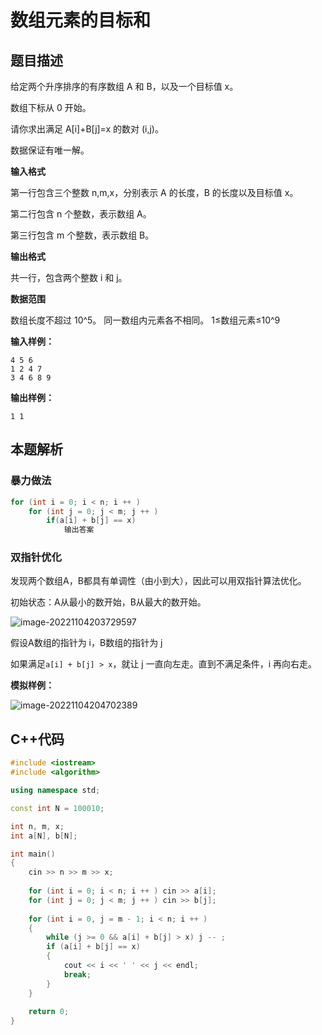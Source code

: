 # 数组元素的目标和

## 题目描述

给定两个升序排序的有序数组 A 和 B，以及一个目标值 x。

数组下标从 0 开始。

请你求出满足 A[i]+B[j]=x 的数对 (i,j)。

数据保证有唯一解。

**输入格式**

第一行包含三个整数 n,m,x，分别表示 A 的长度，B 的长度以及目标值 x。

第二行包含 n 个整数，表示数组 A。

第三行包含 m 个整数，表示数组 B。

**输出格式**

共一行，包含两个整数 i 和 j。

**数据范围**

数组长度不超过 10^5。
同一数组内元素各不相同。
1≤数组元素≤10^9

**输入样例：**

```
4 5 6
1 2 4 7
3 4 6 8 9
```

**输出样例：**

```
1 1
```

## 本题解析

### 暴力做法

```C++
for (int i = 0; i < n; i ++ )
    for (int j = 0; j < m; j ++ )
        if(a[i] + b[j] == x)
            输出答案
```

### 双指针优化

发现两个数组A，B都具有单调性（由小到大），因此可以用双指针算法优化。

初始状态：A从最小的数开始，B从最大的数开始。

![image-20221104203729597](https://cdn.jsdelivr.net/gh/Lx001T/my-imgs/jq2022/image-20221104203729597.png)

假设A数组的指针为 i，B数组的指针为 j

如果满足`a[i] + b[j] > x`，就让 j 一直向左走。直到不满足条件，i 再向右走。

**模拟样例：**

![image-20221104204702389](https://cdn.jsdelivr.net/gh/Lx001T/my-imgs/jq2022/image-20221104204702389.png)

## C++代码

```C++
#include <iostream>
#include <algorithm>

using namespace std;

const int N = 100010;

int n, m, x;
int a[N], b[N];

int main()
{
    cin >> n >> m >> x;
    
    for (int i = 0; i < n; i ++ ) cin >> a[i];
    for (int j = 0; j < m; j ++ ) cin >> b[j];
    
    for (int i = 0, j = m - 1; i < n; i ++ )
    {
        while (j >= 0 && a[i] + b[j] > x) j -- ;
        if (a[i] + b[j] == x)
        {
            cout << i << ' ' << j << endl;
            break;
        }
    }
    
    return 0;
}
```

